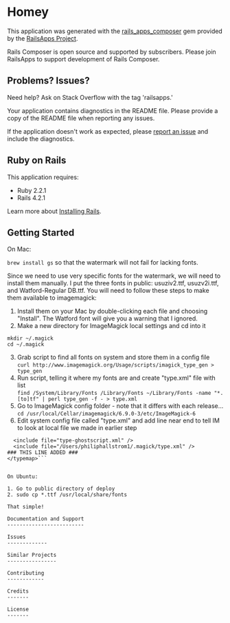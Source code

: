 Homey
================

This application was generated with the [rails_apps_composer](https://github.com/RailsApps/rails_apps_composer) gem
provided by the [RailsApps Project](http://railsapps.github.io/).

Rails Composer is open source and supported by subscribers. Please join RailsApps to support development of Rails Composer.

Problems? Issues?
-----------

Need help? Ask on Stack Overflow with the tag 'railsapps.'

Your application contains diagnostics in the README file. Please provide a copy of the README file when reporting any issues.

If the application doesn't work as expected, please [report an issue](https://github.com/RailsApps/rails_apps_composer/issues)
and include the diagnostics.

Ruby on Rails
-------------

This application requires:

- Ruby 2.2.1
- Rails 4.2.1

Learn more about [Installing Rails](http://railsapps.github.io/installing-rails.html).

Getting Started
---------------

On Mac:

```brew install gs``` so that the watermark will not fail for lacking fonts.

Since we need to use very specific fonts for the watermark, we will need to install them manually. I put the three fonts in public: usuziv2.ttf, usuzv2i.ttf, and Watford-Regular DB.ttf. You will need to follow these steps to make them available to imagemagick:

1. Install them on your Mac by double-clicking each file and choosing "Install". The Watford font will give you a warning that I ignored.
2. Make a new directory for ImageMagick local settings and cd into it
  ```
  mkdir ~/.magick
  cd ~/.magick
  ```
3. Grab script to find all fonts on system and store them in a config file
  ```curl http://www.imagemagick.org/Usage/scripts/imagick_type_gen > type_gen```
4. Run script, telling it where my fonts are and create "type.xml" file with list  
  ```find /System/Library/Fonts /Library/Fonts ~/Library/Fonts -name "*.[to]tf" | perl type_gen -f - > type.xml```
5. Go to ImageMagick config folder - note that it differs with each release...
  ```cd /usr/local/Cellar/imagemagick/6.9.0-3/etc/ImageMagick-6```
6. Edit system config file called "type.xml" and add line near end to tell IM to look at local file we made in earlier step
  ```<typemap>
    <include file="type-ghostscript.xml" />
    <include file="/Users/philiphallstrom1/.magick/type.xml" />                       ### THIS LINE ADDED ### 
  </typemap>```


On Ubuntu:

1. Go to public directory of deploy
2. sudo cp *.ttf /usr/local/share/fonts

That simple!

Documentation and Support
-------------------------

Issues
-------------

Similar Projects
----------------

Contributing
------------

Credits
-------

License
-------
